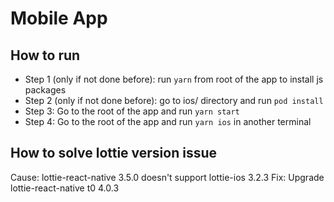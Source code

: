 # Mobile App

## How to run
- Step 1 (only if not done before): run `yarn` from root of the app to install js packages
- Step 2 (only if not done before): go to ios/ directory and run `pod install`
- Step 3: Go to the root of the app and run `yarn start`
- Step 4: Go to the root of the app and run `yarn ios` in another terminal
## How to solve lottie version issue
Cause: lottie-react-native 3.5.0 doesn't support lottie-ios 3.2.3
Fix: Upgrade lottie-react-native t0 4.0.3
